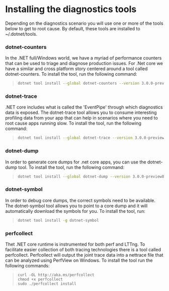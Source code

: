 # Installing the diagnostics tools

Depending on the diagnostics scenario you will use one or more of the tools below to get to root cause. By default, these tools are installed to ~/.dotnet/tools. 

### dotnet-counters
In the .NET full/Windows world, we have a myriad of performance counters that can be used to triage and diagnose production issues. For .Net core we have a similar and cross platform story centered around a tool called dotnet-counters. To install the tool, run the following command:

> ```bash
> dotnet tool install --global dotnet-counters --version 3.0.0-preview8.19412.1
> ```


### dotnet-trace
.NET core includes what is called the 'EventPipe' through which diagnostics data is exposed. The dotnet-trace tool allows you to consume interesting profiling data from your app that can help in scenarios where you need to root cause apps running slow. To install the tool, run the following command:

> ```bash
> dotnet tool install --global dotnet-trace --version 3.0.0-preview8.19412.1 
> ```


### dotnet-dump
In order to generate core dumps for .net core apps, you can use the dotnet-dump tool. To install the tool, run the following command:

> ```bash
> dotnet tool install --global dotnet-dump --version 3.0.0-preview8.19412.1
> ```


### dotnet-symbol
In order to debug core dumps, the correct symbols need to be available. The dotnet-symbol tool allows you to point to a core dump and it will automatically download the symbols for you. To install the tool, run:

> ```bash
> dotnet tool install -g dotnet-symbol
> ```

### perfcollect
Thet .NET core runtime is instrumented for both perf and LTTng. To facilitate easier collection of both tracing technologies there is a tool called perfcollect. Perfcollect will output the joint trace data into a nettrace file that can be analyzed using PerfView on Windows. To install the tool run the following commands:

> ```
> curl -OL http://aka.ms/perfcollect
> chmod +x perfcollect
> sudo ./perfcollect install
> ```

